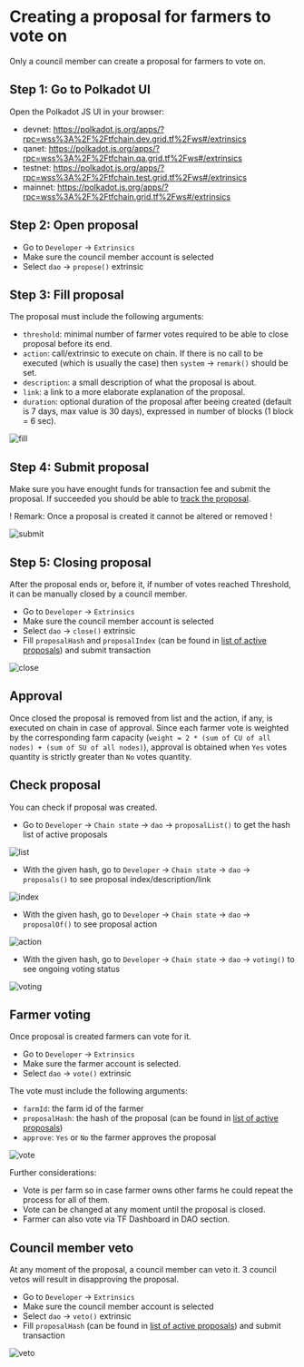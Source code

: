 # Creating a proposal for farmers to vote on

Only a council member can create a proposal for farmers to vote on.

## Step 1: Go to Polkadot UI

Open the Polkadot JS UI in your browser:

- devnet:  https://polkadot.js.org/apps/?rpc=wss%3A%2F%2Ftfchain.dev.grid.tf%2Fws#/extrinsics
- qanet:   https://polkadot.js.org/apps/?rpc=wss%3A%2F%2Ftfchain.qa.grid.tf%2Fws#/extrinsics
- testnet: https://polkadot.js.org/apps/?rpc=wss%3A%2F%2Ftfchain.test.grid.tf%2Fws#/extrinsics
- mainnet: https://polkadot.js.org/apps/?rpc=wss%3A%2F%2Ftfchain.grid.tf%2Fws#/extrinsics

## Step 2: Open proposal

- Go to `Developer` -> `Extrinsics`
- Make sure the council member account is selected
- Select `dao` -> `propose()` extrinsic

## Step 3: Fill proposal

The proposal must include the following arguments:

- `threshold`: minimal number of farmer votes required to be able to close proposal before its end.
- `action`: call/extrinsic to execute on chain. If there is no call to be executed (which is usually the case) then `system` -> `remark()` should be set.
- `description`: a small description of what the proposal is about.
- `link`: a link to a more elaborate explanation of the proposal.
- `duration`: optional duration of the proposal after beeing created (default is 7 days, max value is 30 days), expressed in number of blocks (1 block = 6 sec).

![fill](./img/fill_proposal_farmers.png)

## Step 4: Submit proposal

Make sure you have enought funds for transaction fee and submit the proposal.
If succeeded you should be able to [track the proposal](#check-proposal).

! Remark: Once a proposal is created it cannot be altered or removed !

![submit](./img/submit_proposal_farmers.png)

## Step 5: Closing proposal

After the proposal ends or, before it, if number of votes reached Threshold, it can be manually closed by a council member.

- Go to `Developer` -> `Extrinsics`
- Make sure the council member account is selected
- Select `dao` -> `close()` extrinsic
- Fill `proposalHash` and `proposalIndex` (can be found in [list of active proposals](#check-proposal)) and submit transaction

![close](./img/close_proposal_farmers.png)

## Approval

Once closed the proposal is removed from list and the action, if any, is executed on chain in case of approval.
Since each farmer vote is weighted by the corresponding farm capacity (`weight = 2 * (sum of CU of all nodes) + (sum of SU of all nodes)`), approval is obtained when `Yes` votes quantity is strictly greater than `No` votes quantity.

## Check proposal

You can check if proposal was created.

- Go to `Developer` -> `Chain state` -> `dao` -> `proposalList()` to get the hash list of active proposals

![list](./img/list_proposal_farmers.png)

- With the given hash, go to  `Developer` -> `Chain state` -> `dao` -> `proposals()` to see proposal index/description/link

![index](./img/index_proposal_farmers.png)

- With the given hash, go to  `Developer` -> `Chain state` -> `dao` -> `proposalOf()` to see proposal action

![action](./img/action_proposal_farmers.png)

- With the given hash, go to  `Developer` -> `Chain state` -> `dao` -> `voting()` to see ongoing voting status

![voting](./img/voting_proposal_farmers.png)

## Farmer voting

Once proposal is created farmers can vote for it. 

- Go to `Developer` -> `Extrinsics`
- Make sure the farmer account is selected.
- Select `dao` -> `vote()` extrinsic

The vote must include the following arguments:

- `farmId`: the farm id of the farmer
- `proposalHash`: the hash of the proposal (can be found in [list of active proposals](#check-proposal))
- `approve`: `Yes` or `No` the farmer approves the proposal

![vote](./img/vote_proposal_farmers.png)

Further considerations:
- Vote is per farm so in case farmer owns other farms he could repeat the process for all of them.
- Vote can be changed at any moment until the proposal is closed.  
- Farmer can also vote via TF Dashboard in DAO section.

## Council member veto 

At any moment of the proposal, a council member can veto it.
3 council vetos will result in disapproving the proposal.

- Go to `Developer` -> `Extrinsics`
- Make sure the council member account is selected
- Select `dao` -> `veto()` extrinsic
- Fill `proposalHash` (can be found in [list of active proposals](#check-proposal)) and submit transaction

![veto](./img/veto_proposal_farmers.png)

